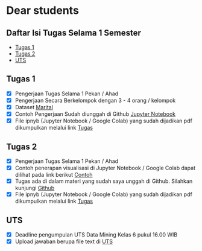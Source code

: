 # Dear students

## Daftar Isi Tugas Selama 1 Semester

- [Tugas 1](https://github.com/asrulabdullah99/data_mining#tugas-1)
- [Tugas 2](https://github.com/asrulabdullah99/data_mining#tugas-2)
- [UTS](https://github.com/asrulabdullah99/data_mining#uts)

## Tugas 1

- [x] Pengerjaan Tugas Selama 1 Pekan / Ahad
- [x] Pengerjaan Secara Berkelompok dengan 3 - 4 orang / kelompok
- [x] Dataset [Marital](https://raw.githubusercontent.com/asrulabdullah99/data_mining/master/dataset_decision/Dataset_Tugas.csv)
- [x] Contoh Pengerjaan Sudah diunggah di Github [Jupyter Notebook](https://github.com/asrulabdullah99/data_mining/blob/master/dataset_decision/DataMining-Example.ipynb)
- [x] File ipnyb (Jupyter Notebook / Google Colab) yang sudah dijadikan pdf dikumpulkan melalui link [Tugas](https://forms.gle/KfRqf85bb44PHctL9)

## Tugas 2

- [x] Pengerjaan Tugas Selama 1 Pekan / Ahad
- [x] Contoh penerapan visualisasi di Jupyter Notebook / Google Colab dapat dilihat pada link berikut [Contoh](https://github.com/asrulabdullah99/data_mining/blob/master/visualisasi/visualisasi.ipynb)
- [x] Tugas ada di dalam materi yang sudah saya unggah di Github. Silahkan kunjungi [Github](https://drive.google.com/file/d/1x8toxj44zQ_u3Wyhg_0wRnCIH_ZalOnb/view)
- [x] File ipnyb (Jupyter Notebook / Google Colab) yang sudah dijadikan pdf dikumpulkan melalui link [Tugas](https://forms.gle/KbAAvhgzco12LjCj7)

## UTS

- [x] Deadline pengumpulan UTS Data Mining Kelas 6 pukul 16.00 WIB
- [x] Upload jawaban berupa file text di [UTS](https://forms.gle/veGn8vEYHWRa66Yz9)
